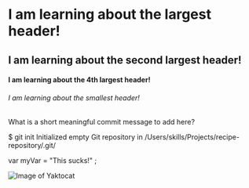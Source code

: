 # I am learning about the largest header!
## I am learning about the second largest header!
#### I am learning about the 4th largest header!
###### I am learning about the smallest header!


What is a short meaningful commit message to add here?

$ git init
Initialized empty Git repository in /Users/skills/Projects/recipe-repository/.git/

var myVar = "This sucks!" ;


![Image of Yaktocat](https://octodex.github.com/images/yaktocat.png)



